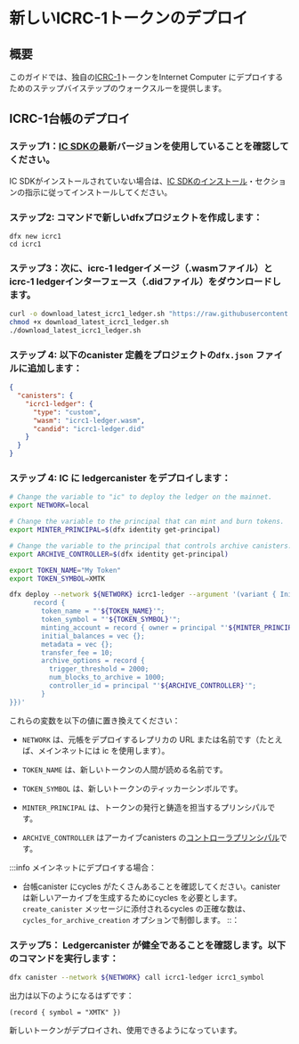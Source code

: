 # 新しいICRC-1トークンのデプロイ

## 概要

このガイドでは、独自の[ICRC-1](https://github.com/dfinity/ICRC-1/blob/main/standards/ICRC-1/README.md)トークンをInternet Computer にデプロイするためのステップバイステップのウォークスルーを提供します。

## ICRC-1台帳のデプロイ

### ステップ1：[IC SDKの](/developer-docs/setup/install/index.mdx)最新バージョンを使用していることを確認してください。

IC SDKがインストールされていない場合は、[IC SDKのインストール](/developer-docs/setup/install/index.mdx)・セクションの指示に従ってインストールしてください。

### ステップ2: コマンドで新しいdfxプロジェクトを作成します：

    dfx new icrc1
    cd icrc1

### ステップ3：次に、icrc-1 ledgerイメージ（.wasmファイル）とicrc-1 ledgerインターフェース（.didファイル）をダウンロードします。

``` sh
curl -o download_latest_icrc1_ledger.sh "https://raw.githubusercontent.com/dfinity/ic/master/rs/rosetta-api/scripts/download_latest_icrc1_ledger.sh"
chmod +x download_latest_icrc1_ledger.sh
./download_latest_icrc1_ledger.sh
```

### ステップ 4: 以下のcanister 定義をプロジェクトの`dfx.json` ファイルに追加します：

``` json
{
  "canisters": {
    "icrc1-ledger": {
      "type": "custom",
      "wasm": "icrc1-ledger.wasm",
      "candid": "icrc1-ledger.did"
    }
  }
}
```

### ステップ 4: IC に ledgercanister をデプロイします：

``` bash
# Change the variable to "ic" to deploy the ledger on the mainnet.
export NETWORK=local

# Change the variable to the principal that can mint and burn tokens.
export MINTER_PRINCIPAL=$(dfx identity get-principal)

# Change the variable to the principal that controls archive canisters.
export ARCHIVE_CONTROLLER=$(dfx identity get-principal)

export TOKEN_NAME="My Token"
export TOKEN_SYMBOL=XMTK

dfx deploy --network ${NETWORK} icrc1-ledger --argument '(variant { Init = 
      record {
        token_name = "'${TOKEN_NAME}'";
        token_symbol = "'${TOKEN_SYMBOL}'";
        minting_account = record { owner = principal "'${MINTER_PRINCIPAL}'";};
        initial_balances = vec {};
        metadata = vec {};
        transfer_fee = 10;
        archive_options = record {
          trigger_threshold = 2000;
          num_blocks_to_archive = 1000;
          controller_id = principal "'${ARCHIVE_CONTROLLER}'";
        }
}})'
```

これらの変数を以下の値に置き換えてください：

- `NETWORK` は、元帳をデプロイするレプリカの URL または名前です（たとえば、メインネットには ic を使用します）。

- `TOKEN_NAME` は、新しいトークンの人間が読める名前です。

- `TOKEN_SYMBOL` は、新しいトークンのティッカーシンボルです。

- `MINTER_PRINCIPAL` は、トークンの発行と鋳造を担当するプリンシパルです。

- `ARCHIVE_CONTROLLER` はアーカイブcanisters の[コントローラプリンシパル](../../setup/cycles/cycles-wallet.md#controller-and-custodian-roles)です。

:::info
メインネットにデプロイする場合：

- 台帳canister にcycles がたくさんあることを確認してください。canister は新しいアーカイブを生成するためにcycles を必要とします。`create_canister` メッセージに添付されるcycles の正確な数は、`cycles_for_archive_creation` オプションで制御します。
  ::：

### ステップ5： Ledgercanister が健全であることを確認します。以下のコマンドを実行します：

``` sh
dfx canister --network ${NETWORK} call icrc1-ledger icrc1_symbol
```

出力は以下のようになるはずです：

    (record { symbol = "XMTK" })

新しいトークンがデプロイされ、使用できるようになっています。

<!---
# Deploy a new ICRC-1 token

## Overview

This guide will provide you a step-by-step walkthrough to deploy your own [ICRC-1](https://github.com/dfinity/ICRC-1/blob/main/standards/ICRC-1/README.md) token to the Internet Computer.

## Deploy your ICRC-1 Ledger

### Step 1:  Make sure you use a recent version of the [IC SDK](/developer-docs/setup/install/index.mdx). 
If you don’t have the IC SDK installed, follow instructions on the [installing the IC SDK](/developer-docs/setup/install/index.mdx) section to install it.

### Step 2: Create a new dfx project with the command:

```
dfx new icrc1
cd icrc1
```

### Step 3:  Then, you need to download the icrc-1 ledger image (.wasm file) and the icrc-1 ledger interface (.did file). 

``` sh
curl -o download_latest_icrc1_ledger.sh "https://raw.githubusercontent.com/dfinity/ic/master/rs/rosetta-api/scripts/download_latest_icrc1_ledger.sh"
chmod +x download_latest_icrc1_ledger.sh
./download_latest_icrc1_ledger.sh
```

### Step 4:  Add the following canister definition to the `dfx.json` file in your project:

``` json
{
  "canisters": {
    "icrc1-ledger": {
      "type": "custom",
      "wasm": "icrc1-ledger.wasm",
      "candid": "icrc1-ledger.did"
    }
  }
}
```

### Step 4:  Deploy the ledger canister to the IC:

``` bash
# Change the variable to "ic" to deploy the ledger on the mainnet.
export NETWORK=local

# Change the variable to the principal that can mint and burn tokens.
export MINTER_PRINCIPAL=$(dfx identity get-principal)

# Change the variable to the principal that controls archive canisters.
export ARCHIVE_CONTROLLER=$(dfx identity get-principal)

export TOKEN_NAME="My Token"
export TOKEN_SYMBOL=XMTK

dfx deploy --network ${NETWORK} icrc1-ledger --argument '(variant { Init = 
      record {
        token_name = "'${TOKEN_NAME}'";
        token_symbol = "'${TOKEN_SYMBOL}'";
        minting_account = record { owner = principal "'${MINTER_PRINCIPAL}'";};
        initial_balances = vec {};
        metadata = vec {};
        transfer_fee = 10;
        archive_options = record {
          trigger_threshold = 2000;
          num_blocks_to_archive = 1000;
          controller_id = principal "'${ARCHIVE_CONTROLLER}'";
        }
}})'
```

Replace these variables with the following values:

-   the `NETWORK` is the url or name of the replica where you want to deploy the ledger (e.g. use ic for the mainnet).

-   the `TOKEN_NAME` is the human-readable name of your new token.

-   the `TOKEN_SYMBOL` is the ticker symbol of your new token.

-   the `MINTER_PRINCIPAL` is the Principal responsible for minting and burning tokens.

-   the `ARCHIVE_CONTROLLER` is the [controller principal](../../setup/cycles/cycles-wallet.md#controller-and-custodian-roles) of the archive canisters.

:::info
When you deploy on the mainnet:

-   Make sure that the ledger canister has plenty of cycles. The canister will need cycles to spawn new archives. The exact number of cycles attached to `create_canister` messages is controlled by the `cycles_for_archive_creation` option.
:::

### Step 5:  Check that the Ledger canister is healthy. Execute the following command:

``` sh
dfx canister --network ${NETWORK} call icrc1-ledger icrc1_symbol
```

The output should look like the following:

    (record { symbol = "XMTK" })

Your new token is deployed and ready to be used.

-->

